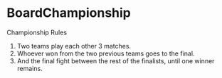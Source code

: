 # BoardChampionship

Championship Rules
1. Two teams play each other 3 matches.
2. Whoever won from the two previous teams goes to the final.
3. And the final fight between the rest of the finalists, until one winner remains.